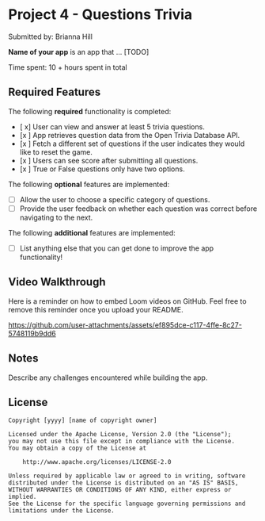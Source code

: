 # Project 4 - Questions Trivia

Submitted by: Brianna Hill

**Name of your app** is an app that ... [TODO] 

Time spent: 10 + hours spent in total

## Required Features

The following **required** functionality is completed:

- [ x] User can view and answer at least 5 trivia questions.
- [x ] App retrieves question data from the Open Trivia Database API.
- [x ] Fetch a different set of questions if the user indicates they would like to reset the game.
- [x ] Users can see score after submitting all questions.
- [x ] True or False questions only have two options.


The following **optional** features are implemented:

  
- [ ] Allow the user to choose a specific category of questions.
- [ ] Provide the user feedback on whether each question was correct before navigating to the next.

The following **additional** features are implemented:

- [ ] List anything else that you can get done to improve the app functionality!

## Video Walkthrough

Here is a reminder on how to embed Loom videos on GitHub. Feel free to remove this reminder once you upload your README. 


https://github.com/user-attachments/assets/ef895dce-c117-4ffe-8c27-5748119b9dd6




## Notes

Describe any challenges encountered while building the app.

## License

    Copyright [yyyy] [name of copyright owner]

    Licensed under the Apache License, Version 2.0 (the "License");
    you may not use this file except in compliance with the License.
    You may obtain a copy of the License at

        http://www.apache.org/licenses/LICENSE-2.0

    Unless required by applicable law or agreed to in writing, software
    distributed under the License is distributed on an "AS IS" BASIS,
    WITHOUT WARRANTIES OR CONDITIONS OF ANY KIND, either express or implied.
    See the License for the specific language governing permissions and
    limitations under the License.
